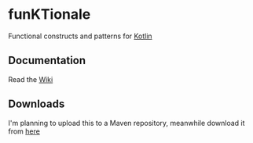 funKTionale
===========

Functional constructs and patterns for [Kotlin](http://kotlin.jetbrains.org)

## Documentation

Read the [Wiki](https://github.com/MarioAriasC/funKTionale/wiki)

## Downloads

I'm planning to upload this to a Maven repository, meanwhile download it from [here](http://funktionale.org/downloads/funKTionale-0.1_M5.1.zip)

